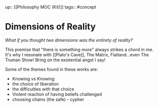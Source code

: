 up:: [[Philosophy MOC (Kit)]]
tags:: #concept 

# Dimensions of Reality
*What if you thought two dimensions was the entirety of reality?*

This premise that "there is something more" always strikes a chord in me. It's why I resonate with [[Plato's Cave]], The Matrix, Flatland...even The Truman Show! Bring on the existential angst I say! 

Some of the themes found in these works are:

- Knowing vs *Knowing*
- the choice of liberation
- the difficulties with that choice
- Violent reaction of having beliefs challenged
- choosing chains (the safe) - cypher
